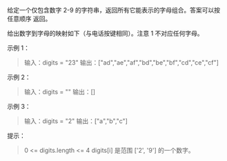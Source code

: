 给定一个仅包含数字 2-9 的字符串，返回所有它能表示的字母组合。答案可以按 任意顺序 返回。

给出数字到字母的映射如下（与电话按键相同）。注意 1 不对应任何字母。


示例 1：

>输入：digits = "23"
>输出：["ad","ae","af","bd","be","bf","cd","ce","cf"]

示例 2：
>输入：digits = ""
>输出：[]

示例 3：
>输入：digits = "2"
>输出：["a","b","c"]

提示：
>0 <= digits.length <= 4
>digits[i] 是范围 ['2', '9'] 的一个数字。

